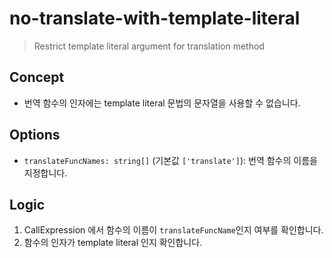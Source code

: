 # no-translate-with-template-literal

> Restrict template literal argument for translation method

## Concept

- 번역 함수의 인자에는 template literal 문법의 문자열을 사용할 수 없습니다.

## Options

- `translateFuncNames: string[]` (기본값 `['translate']`): 번역 함수의 이름을 지정합니다.

## Logic

1. CallExpression 에서 함수의 이름이 `translateFuncName`인지 여부를 확인합니다.
2. 함수의 인자가 template literal 인지 확인합니다.

